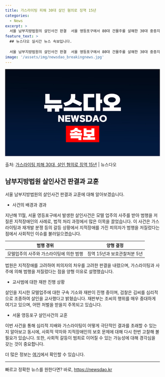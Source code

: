 ```yaml
---
title: 가스라이팅 피해 30대 살인 혐의로 징역 15년
categories:
  - News
excerpt: >
  서울 남부지방법원의 살인사건 판결  서울 영등포구에서 80대 건물주를 살해한 30대 중증지적장애인이 1심에서…
feature_text: >
  ## 뉴스다오 실시간 뉴스 속보입니다.

  서울 남부지방법원의 살인사건 판결  서울 영등포구에서 80대 건물주를 살해한 30대 중증지적장애인이 1심에서…
image: '/assets/img/newsdao_breakingnews.jpg'
---
```


![뉴스다오 속보](/assets/img/newsdao_breakingnews.jpg)

<p>출처: <a href="https://newsdao.kr/4068" rel="dofollow">가스라이팅 피해 30대, 살인 혐의로 징역 15년</a> | 뉴스다오</p>

<h2 data-ke-size="size26">남부지방법원 살인사건 판결과 교훈</h2>
<p data-ke-size="size16">서울 남부지방법원의 살인사건 판결과 교훈에 대해 알아보겠습니다.</p>
<ul>
<li>사건의 배경과 경과</li>
</ul>
<p data-ke-size="size16">지난해 11월, 서울 영등포구에서 발생한 살인사건은 모텔 업주의 사주를 받아 범행을 저질른 지적장애인의 사례로, 법적 처리 과정에서 많은 이목을 끌었습니다. 이 사건은 가스라이팅과 재개발 분쟁 등의 갈등 상황에서 지적장애를 가진 피의자가 범행을 저질렀다는 점에서 사회적인 이슈를 불러일으켰습니다.</p>
<table>
<thead>
<tr>
<th style="text-align: center;">범행 경위</th>
<th style="text-align: center;">양형 결정</th>
</tr>
</thead>
<tbody>
<tr>
<td style="text-align: center; height: 17px;">모텔업주의 사주와 가스라이팅에 의한 범행</td>
<td style="text-align: center; height: 17px;">징역 15년과 보호관찰처분 5년</td>
</tr>
</tbody>
</table>
<p data-ke-size="size16">법원은 지적장애를 고려하여 피의자의 처우를 고려한 판결을 내렸으며, 가스라이팅과 사주에 의해 범행을 저질렀다는 점을 양형 이유로 설명했습니다.</p>
<ul>
<li>교사범에 대한 재판 진행 상황</li>
</ul>
<p data-ke-size="size16">살인을 지시한 모텔업주에 대한 구속 기소와 재판이 진행 중이며, 검찰은 김씨를 심리적으로 조종하여 살인을 교사했다고 밝혔습니다. 재판부는 조씨의 행위를 매우 중대하게 여기고 있으며, 어떤 처벌을 받을지 주목되고 있습니다.</p>
<ul>
<li>서울 영등포구 살인사건의 교훈</li>
</ul>
<p data-ke-size="size16">이번 사건을 통해 심리적 지배와 가스라이팅이 어떻게 극단적인 결과를 초래할 수 있는지 알아보고 동시에, 사회적 약자와 지적장애인의 보호 문제에 대해 다시 한번 고찰해 볼 필요가 있습니다. 또한, 사회적 갈등이 범죄로 이어질 수 있는 가능성에 대해 경각심을 갖는 것이 중요합니다.</p>
<p data-ke-size="size16">더 많은 정보는 <a href="https://newsdao.kr/4068">여기</a>에서 확인할 수 있습니다.</p>
<hr> 

빠르고 정확한 뉴스를 원한다면? 바로, <a href="https://newsdao.kr" rel="dofollow">https://newsdao.kr</a>


